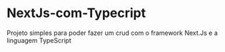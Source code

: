 # NextJs-com-Typecript
Projeto simples para poder fazer um crud com o framework Next.Js e a linguagem TypeScript
